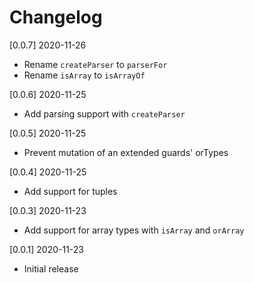 # Changelog

[0.0.7] 2020-11-26

- Rename `createParser` to `parserFor`
- Rename `isArray` to `isArrayOf`

[0.0.6] 2020-11-25

- Add parsing support with `createParser`

[0.0.5] 2020-11-25

- Prevent mutation of an extended guards' orTypes

[0.0.4] 2020-11-25

- Add support for tuples

[0.0.3] 2020-11-23

- Add support for array types with `isArray` and `orArray`

[0.0.1] 2020-11-23

- Initial release
